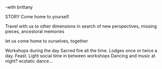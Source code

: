 -with brittany

STORY
Come home to yourself. 

Travel with us to other dimensions in search of new perspectives, missing pieces, ancestoral memories

let us come home to ourselves, together

Workshops during the day
Sacred fire all the time. Lodges once or twice a day.
Feast. 
Light social time in between workshops
Dancing and music at night? ecstatic dance...